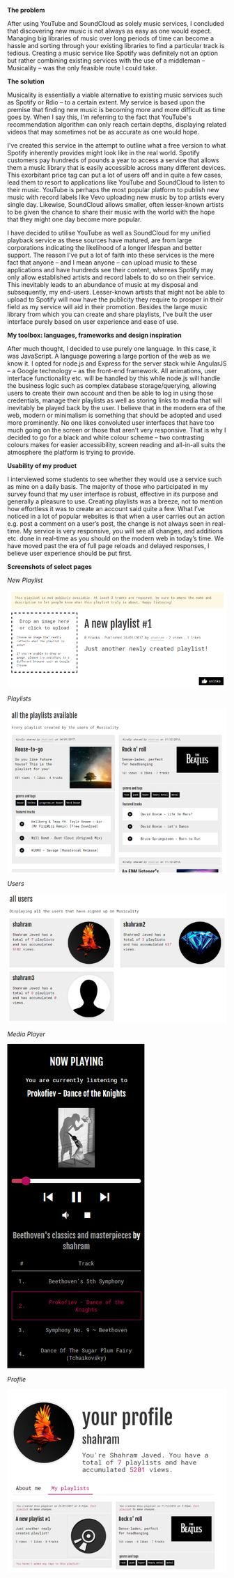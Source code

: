 **The problem**

After using YouTube and SoundCloud as solely music services, I concluded that discovering new music is not always as easy as one would expect. Managing big libraries of music over long periods of time can become a hassle and sorting through your existing libraries to find a particular track is tedious. Creating a music service like Spotify was definitely not an option but rather combining existing services with the use of a middleman – Musicality – was the only feasible route I could take.

**The solution**

Musicality is essentially a viable alternative to existing music services such as Spotify or Rdio – to a certain extent. My service is based upon the premise that finding new music is becoming more and more difficult as time goes by. When I say this, I&#39;m referring to the fact that YouTube&#39;s recommendation algorithm can only reach certain depths, displaying related videos that may sometimes not be as accurate as one would hope.

I&#39;ve created this service in the attempt to outline what a free version to what Spotify inherently provides might look like in the real world. Spotify customers pay hundreds of pounds a year to access a service that allows them a music library that is easily accessible across many different devices. This exorbitant price tag can put a lot of users off and in quite a few cases, lead them to resort to applications like YouTube and SoundCloud to listen to their music. YouTube is perhaps the most popular platform to publish new music with record labels like Vevo uploading new music by top artists every single day. Likewise, SoundCloud allows smaller, often lesser-known artists to be given the chance to share their music with the world with the hope that they might one day become more popular.

I have decided to utilise YouTube as well as SoundCloud for my unified playback service as these sources have matured, are from large corporations indicating the likelihood of a longer lifespan and better support. The reason I&#39;ve put a lot of faith into these services is the mere fact that anyone – and I mean anyone – can upload music to these applications and have hundreds see their content, whereas Spotify may only allow established artists and record labels to do so on their service. This inevitably leads to an abundance of music at my disposal and subsequently, my end-users. Lesser-known artists that might not be able to upload to Spotify will now have the publicity they require to prosper in their field as my service will aid in their promotion. Besides the large music library from which you can create and share playlists, I&#39;ve built the user interface purely based on user experience and ease of use.

**My toolbox: languages, frameworks and design inspiration**

After much thought, I decided to use purely one language. In this case, it was JavaScript. A language powering a large portion of the web as we know it. I opted for node.js and Express for the server stack while AngularJS – a Google technology – as the front-end framework. All animations, user interface functionality etc. will be handled by this while node.js will handle the business logic such as complex database storage/querying, allowing users to create their own account and then be able to log in using those credentials, manage their playlists as well as storing links to media that will inevitably be played back by the user. 
I believe that in the modern era of the web, modern or minimalism is something that should be adopted and used more prominently. No one likes convoluted user interfaces that have too much going on the screen or those that aren’t very responsive. That is why I decided to go for a black and white colour scheme – two contrasting colours makes for easier accessibility, screen reading and all-in-all suits the atmosphere the platform is trying to provide.

**Usability of my product**

I interviewed some students to see whether they would use a service such as mine on a daily basis. The majority of those who participated in my survey found that my user interface is robust, effective in its purpose and generally a pleasure to use. Creating playlists was a breeze, not to mention how effortless it was to create an account said quite a few.
What I’ve noticed in a lot of popular websites is that when a user carries out an action e.g. post a comment on a user’s post, the change is not always seen in real-time. My service is very responsive, you will see all changes, and additions etc. done in real-time as you should on the modern web in today’s time. We have moved past the era of full page reloads and delayed responses, I believe user experience should be put first.

**Screenshots of select pages**

*New Playlist*

![New Playlist](example_images/img1.png "New Playlist")

*Playlists*

![Playlists](example_images/img2.png "Playlists")

*Users*

![Users](example_images/img3.png "Users")

*Media Player*

![Media Player](example_images/img4.png "Media Player")

*Profile*

![Profile](example_images/img5.png "Profile")
